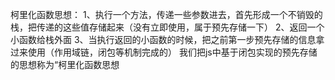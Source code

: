 柯里化函数思想：
1、执行一个方法，传递一些参数进去，首先形成一个不销毁的栈，把传递的这些值存储起来（没有立即使用，属于预先存储一下）
2、返回一个小函数给栈外面
3、当执行返回的小函数的时候，把之前第一步预先存储的信息拿过来使用（作用域链，闭包等机制完成的）
我们把js中基于闭包实现的预先存储的思想称为“柯里化函数思想
